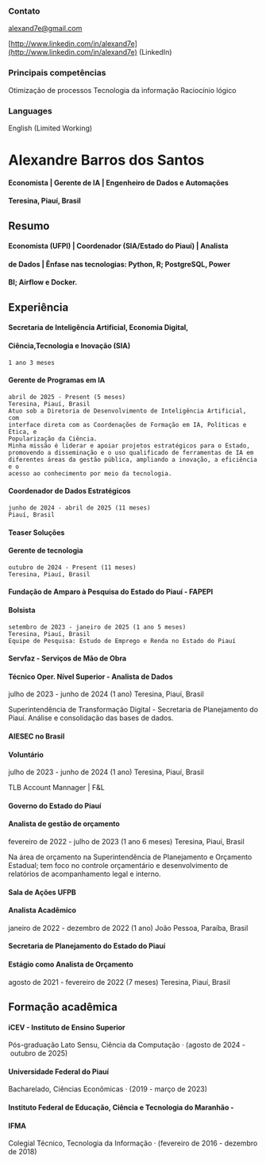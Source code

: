 ### Contato

alexand7e@gmail.com

[http://www.linkedin.com/in/alexand7e](http://www.linkedin.com/in/alexand7e)
(LinkedIn)

### Principais competências

Otimização de processos
Tecnologia da informação
Raciocínio lógico

### Languages

English (Limited Working)

# Alexandre Barros dos Santos

#### Economista | Gerente de IA | Engenheiro de Dados e Automações

#### Teresina, Piauí, Brasil

## Resumo

#### Economista (UFPI) | Coordenador (SIA/Estado do Piauí) | Analista

#### de Dados | Ênfase nas tecnologias: Python, R; PostgreSQL, Power

#### BI; Airflow e Docker.

## Experiência

#### Secretaria de Inteligência Artificial, Economia Digital,

#### Ciência,Tecnologia e Inovação (SIA)

```
1 ano 3 meses
```
#### Gerente de Programas em IA

```
abril de 2025 - Present (5 meses)
Teresina, Piauí, Brasil
Atuo sob a Diretoria de Desenvolvimento de Inteligência Artificial, com
interface direta com as Coordenações de Formação em IA, Políticas e Ética, e
Popularização da Ciência.
Minha missão é liderar e apoiar projetos estratégicos para o Estado,
promovendo a disseminação e o uso qualificado de ferramentas de IA em
diferentes áreas da gestão pública, ampliando a inovação, a eficiência e o
acesso ao conhecimento por meio da tecnologia.
```
#### Coordenador de Dados Estratégicos

```
junho de 2024 - abril de 2025 (11 meses)
Piauí, Brasil
```
#### Teaser Soluções

#### Gerente de tecnologia

```
outubro de 2024 - Present (11 meses)
Teresina, Piauí, Brasil
```
#### Fundação de Amparo à Pesquisa do Estado do Piauí - FAPEPI

#### Bolsista

```
setembro de 2023 - janeiro de 2025 (1 ano 5 meses)
Teresina, Piauí, Brasil
Equipe de Pesquisa: Estudo de Emprego e Renda no Estado do Piauí
```

#### Servfaz - Serviços de Mão de Obra

#### Técnico Oper. Nível Superior - Analista de Dados

julho de 2023 - junho de 2024 (1 ano)
Teresina, Piauí, Brasil

Superintendência de Transformação Digital - Secretaria de Planejamento do
Piauí. Análise e consolidação das bases de dados.

#### AIESEC no Brasil

#### Voluntário

julho de 2023 - junho de 2024 (1 ano)
Teresina, Piauí, Brasil

TLB Account Mannager | F&L

#### Governo do Estado do Piauí

#### Analista de gestão de orçamento

fevereiro de 2022 - julho de 2023 (1 ano 6 meses)
Teresina, Piauí, Brasil

Na área de orçamento na Superintendência de Planejamento e Orçamento
Estadual; tem foco no controle orçamentário e desenvolvimento de relatórios
de acompanhamento legal e interno.

#### Sala de Ações UFPB

#### Analista Acadêmico

janeiro de 2022 - dezembro de 2022 (1 ano)
João Pessoa, Paraíba, Brasil

#### Secretaria de Planejamento do Estado do Piauí

#### Estágio como Analista de Orçamento

agosto de 2021 - fevereiro de 2022 (7 meses)
Teresina, Piauí, Brasil

## Formação acadêmica

#### iCEV - Instituto de Ensino Superior

Pós-graduação Lato Sensu, Ciência da Computação · (agosto de
2024 - outubro de 2025)

#### Universidade Federal do Piauí

Bacharelado, Ciências Econômicas · (2019 - março de 2023)


#### Instituto Federal de Educação, Ciência e Tecnologia do Maranhão -

#### IFMA

Colegial Técnico, Tecnologia da Informação · (fevereiro de 2016 - dezembro
de 2018)


